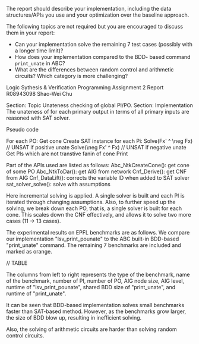 The report should describe your implementation, including
the data structures/APIs you use and your optimization
over the baseline approach.

The following topics are not required but you are
encouraged to discuss them in your report:
- Can your implementation solve the remaining 7 test
cases (possibly with a longer time limit)?
- How does your implementation compared to the BDD-
based command `print_unate` in ABC?
- What are the differences between random control and
arithmetic circuits? Which category is more challenging?

Logic Sythesis & Verification Programming Assignment 2 Report
R08943098 Shao-Wei Chu

Section: Topic
Unateness checking of global PI/PO.
Section: Implementation
The unateness of for each primary output in terms of all primary inputs are reasoned with SAT solver.

Pseudo code

For each PO:
    Get cone
    Create SAT instance
    for each Pi:
        Solve(Fx' ^ \neg Fx) // UNSAT if positive unate 
        Solve(\neg Fx' ^  Fx) // UNSAT if negative unate
    Get PIs which are not transtive fanin of cone
    Print

Part of the APIs used are listed as follows:
    Abc_NtkCreateCone(): get cone of some PO
    Abc_NtkToDar(): get AIG from network
    Cnf_Derive(): get CNF from AIG
    Cnf_DataLift(): corrects the variable ID when added to SAT solver
    sat_solver_solve(): solve with assumptions

Here incremental solving is applied. A single solver is built and each PI is iterated through changing assumptions. Also, to further speed up the solving, we break down each PO, that is, a single solver is built for each cone. This scales down the CNF effectively, and allows it to solve two more cases (11 -> 13 cases).

The experimental results on EPFL benchmarks are as follows. We compare our implementation "lsv_print_pounate" to the ABC built-in BDD-based "print_unate" command. The remaining 7 benchmarks are included and marked as orange.

// TABLE

The columns from left to right represents the type of the benchmark, name of the benchmark, number of PI, number of PO, AIG node size, AIG level, runtime of "lsv_print_pounate", shared BDD size of "print_unate", and runtime of "print_unate".

It can be seen that BDD-based implementation solves small benchmarks faster than SAT-based method. However, as the benchmarks grow larger, the size of BDD blow up, resulting in inefficient solving.

Also, the solving of arithmetic circuits are harder than solving random control circuits.